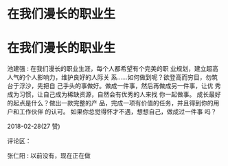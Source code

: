 # 在我们漫长的职业生

# 在我们漫长的职业生

池建强 : 在我们漫长的职业生涯，每个人都希望有个完美的职 业规划，建立超高人气的个人影响力，维护良好的人际关 系……如何做到呢？欲登高而穷目，勿筑台于浮沙，先把自 己手头的事做好。做成一件事，然后再做成另一件事，让优 秀成为习惯，让自己成为稀缺资源，自然会有优秀的人来找 你一起做事。 成长最好的起点是什么？做出一款完整的产 品，完成一项有价值的任务，并且得到你的用户和工作伙伴 的认可。 如果你总觉得怀才不遇，想想自己，做成过一件事 吗？

2018-02-28(27 赞)

评论区：

张仁阳 : 以前没有，现在正在做